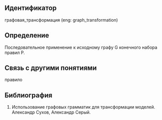 ## Идентификатор

графовая_трансформация (eng: graph_transformation)

## Определение

Последовательное применение к исходному графу G конечного набора правил P.

## Связь с другими понятиями

правило

## Библиография

1. Использование графовых грамматик для трансформации моделей. Александр Сухов, Александр Серый.

